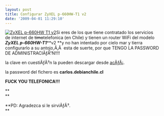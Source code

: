 ```yaml
---
layout: post
title: Configurar ZyXEL p-660HW-T1 v2
date: '2009-04-01 11:29:10'
---
```



[![ZyXEL p-660HW T1 v2](http://carlos.debianchile.cl/wp-content/uploads/2009/04/660hw61fp0-300x275.jpg "ZyXEL p-660HW T1 v2")](http://carlos.debianchile.cl/wp-content/uploads/2009/04/660hw61fp0.jpg)Si eres de los que tiene contratado los servicios de internet de <span style="text-decoration: line-through;">timo</span>telefonica (en Chile) y tienen un router WiFi del modelo ***ZyXEL p-660HW-T1*****v2 **y no han intentado por cielo mar y tierra configurarlo a su antojo,Ã‚Â  esta de suerte, por que TENGO LA PASSWORD DE ADMINISTRACIÃƒÂ“N!!!!

la clave en cuestiÃƒÂ³n la pueden descargar desde [acÃƒÂ¡](http://www.mediafire.com/?xtzmruy2i0l).

la password del fichero es **carlos.debianchile.cl**

**FUCK YOU TELEFONICA!!!**

**  
**

**PD: Agradezca si le sirviÃƒÂ³.  
**


